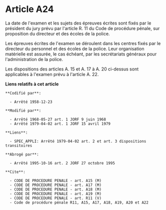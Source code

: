 # Article A24

La date de l'examen et les sujets des épreuves écrites sont fixés par le président du jury prévu par l'article R. 11 du Code
de procédure pénale, sur proposition du directeur et des écoles de la police.

Les épreuves écrites de l'examen se déroulent dans les centres fixés par le directeur du personnel et des écoles de la
police. Leur organisation matérielle est assurée, le cas échéant, par les secrétariats généraux pour l'administration de la
police.

Les dispositions des articles A. 15 et A. 17 à A. 20 ci-dessus sont applicables à l'examen prévu à l'article A. 22.

**Liens relatifs à cet article**

	**Codifié par**:

	  - Arrêté 1958-12-23

	**Modifié par**:

	  - Arrêté 1968-05-27 art. 1 JORF 9 juin 1968
	  - Arrêté 1979-04-02 art. 1 JORF 15 avril 1979

	**Liens**:

	  - SPEC_APPLI: Arrêté 1979-04-02 art. 2 et art. 3 dispositions transitoires

	**Abrogé par**:

	  - Arrêté 1995-10-16 art. 2 JORF 27 octobre 1995

	**Cite**:

	  - CODE DE PROCEDURE PENALE - art. A15 (M)
	  - CODE DE PROCEDURE PENALE - art. A17 (M)
	  - CODE DE PROCEDURE PENALE - art. A18 (M)
	  - CODE DE PROCEDURE PENALE - art. A19 (M)
	  - CODE DE PROCEDURE PENALE - art. R11 (V)
	  - Code de procédure pénale R11, A15, A17, A18, A19, A20 et A22
